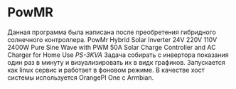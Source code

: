 # PowMR

Данная программа была написана  после преобретения гибридного солнечного контроллера.
PowMr Hybrid Solar Inverter 24V 220V 110V 2400W Pure Sine Wave with PWM 50A Solar Charge Controller and AC Charger for Home Use *PS-3KVA*
Задача собирать с инвертора показания один раз в минуту и визуализировать их в видк графиков.
Запускается как linux сервис и работает в фоновом режиме. В качестве хост системы используется OrangePI One с Armbian.
